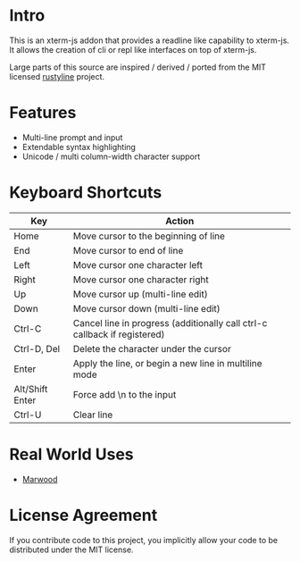 # Intro

This is an xterm-js addon that provides a readline like capability to xterm-js. It allows the creation of cli or repl like interfaces on top of xterm-js.

Large parts of this source are inspired / derived / ported from the MIT licensed [rustyline](https://github.com/kkawakam/rustyline) project.

# Features

* Multi-line prompt and input
* Extendable syntax highlighting
* Unicode / multi column-width character support

# Keyboard Shortcuts

Key             | Action
---------       | ------
Home            | Move cursor to the beginning of line
End             | Move cursor to end of line
Left            | Move cursor one character left
Right           | Move cursor one character right
Up              | Move cursor up (multi-line edit)
Down            | Move cursor down (multi-line edit)
Ctrl-C          | Cancel line in progress (additionally call ctrl-c callback if registered)
Ctrl-D, Del     | Delete the character under the cursor
Enter           | Apply the line, or begin a new line in multiline mode
Alt/Shift Enter | Force add \n to the input
Ctrl-U       | Clear line

# Real World Uses

* [Marwood](https://github.com/strtok/marwood)

# License Agreement

If you contribute code to this project, you implicitly allow your code to be distributed under the MIT license. 